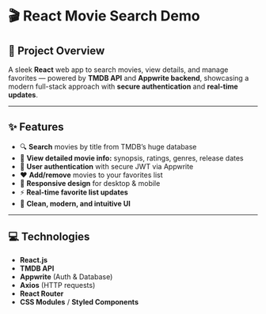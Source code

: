 # 🎬 **React Movie Search Demo**

## 🚀 Project Overview  
A sleek **React** web app to search movies, view details, and manage favorites — powered by **TMDB API** and **Appwrite backend**, showcasing a modern full-stack approach with **secure authentication** and **real-time updates**.

---

## ✨ Features  

- 🔍 **Search** movies by title from TMDB’s huge database  
- 🎥 **View detailed movie info:** synopsis, ratings, genres, release dates  
- 🔐 **User authentication** with secure JWT via Appwrite  
- ❤️ **Add/remove** movies to your favorites list  
- 📱 **Responsive design** for desktop & mobile  
- ⚡ **Real-time favorite list updates**  
- 🎨 **Clean, modern, and intuitive UI**

---

## 💻 Technologies  

- **React.js**  
- **TMDB API**  
- **Appwrite** (Auth & Database)  
- **Axios** (HTTP requests)  
- **React Router**  
- **CSS Modules** / **Styled Components**

